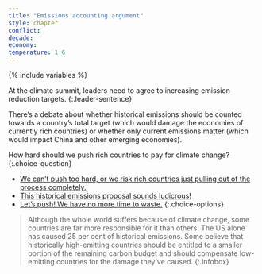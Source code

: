 ```yaml
---
title: "Emissions accounting argument"
style: chapter
conflict: 
decade: 
economy: 
temperature: 1.6
---
```


{% include variables %}

At the climate summit, leaders need to agree to increasing emission reduction targets. 
{:.leader-sentence}

There’s a debate about whether historical emissions should be counted towards a country’s total target (which would damage the economies of currently rich countries) or whether only current emissions matter (which would impact China and other emerging economies).

How hard should we push rich countries to pay for climate change?
{:.choice-question}

- [We can’t push too hard, or we risk rich countries just pulling out of the process completely.](chapter_faffing.html)
- [This historical emissions proposal sounds ludicrous!](chapter_thats-a-chinese-land-grab.html)
- [Let’s push! We have no more time to waste.](chapter_global-climate-adaptation-fund.html)
{:.choice-options}

> Although the whole world suffers because of climate change, some countries are far more responsible for it than others. The US alone has caused 25 per cent of historical emissions. Some believe that historically high-emitting countries should be entitled to a smaller portion of the remaining carbon budget and should compensate low-emitting countries for the damage they’ve caused.
{:.infobox}
